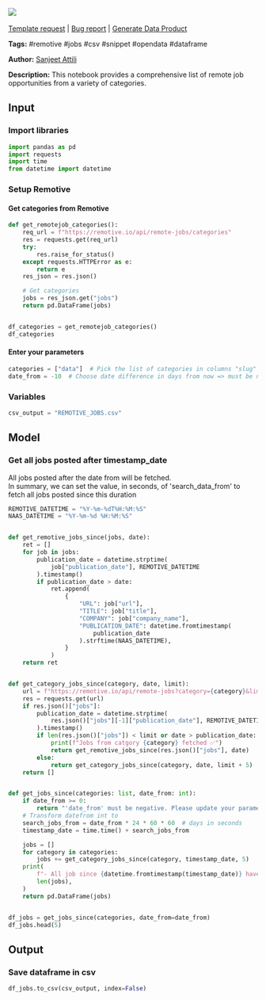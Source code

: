 <a href="https://app.naas.ai/user-redirect/naas/downloader?url=https://raw.githubusercontent.com/jupyter-naas/awesome-notebooks/master/Remotive/Remotive_Get_jobs_from_categories.ipynb" target="_parent"><img src="https://naasai-public.s3.eu-west-3.amazonaws.com/Open_in_Naas_Lab.svg"/></a><br><br><a href="https://github.com/jupyter-naas/awesome-notebooks/issues/new?assignees=&labels=&template=template-request.md&title=Tool+-+Action+of+the+notebook+">Template request</a> | <a href="https://github.com/jupyter-naas/awesome-notebooks/issues/new?assignees=&labels=bug&template=bug_report.md&title=Remotive+-+Get+jobs+from+categories:+Error+short+description">Bug report</a> | <a href="https://app.naas.ai/user-redirect/naas/downloader?url=https://raw.githubusercontent.com/jupyter-naas/awesome-notebooks/master/Naas/Naas_Start_data_product.ipynb" target="_parent">Generate Data Product</a>

**Tags:** #remotive #jobs #csv #snippet #opendata #dataframe

**Author:** [Sanjeet Attili](https://www.linkedin.com/in/sanjeet-attili-760bab190/)

**Description:** This notebook provides a comprehensive list of remote job opportunities from a variety of categories.

## Input

### Import libraries


```python
import pandas as pd
import requests
import time
from datetime import datetime
```

### Setup Remotive

#### Get categories from Remotive


```python
def get_remotejob_categories():
    req_url = f"https://remotive.io/api/remote-jobs/categories"
    res = requests.get(req_url)
    try:
        res.raise_for_status()
    except requests.HTTPError as e:
        return e
    res_json = res.json()

    # Get categories
    jobs = res_json.get("jobs")
    return pd.DataFrame(jobs)


df_categories = get_remotejob_categories()
df_categories
```

#### Enter your parameters


```python
categories = ["data"]  # Pick the list of categories in columns "slug"
date_from = -10  # Choose date difference in days from now => must be negative
```

### Variables


```python
csv_output = "REMOTIVE_JOBS.csv"
```

## Model

### Get all jobs posted after timestamp_date

All jobs posted after the date from will be fetched.<br>
In summary, we can set the value, in seconds, of 'search_data_from' to fetch all jobs posted since this duration


```python
REMOTIVE_DATETIME = "%Y-%m-%dT%H:%M:%S"
NAAS_DATETIME = "%Y-%m-%d %H:%M:%S"


def get_remotive_jobs_since(jobs, date):
    ret = []
    for job in jobs:
        publication_date = datetime.strptime(
            job["publication_date"], REMOTIVE_DATETIME
        ).timestamp()
        if publication_date > date:
            ret.append(
                {
                    "URL": job["url"],
                    "TITLE": job["title"],
                    "COMPANY": job["company_name"],
                    "PUBLICATION_DATE": datetime.fromtimestamp(
                        publication_date
                    ).strftime(NAAS_DATETIME),
                }
            )
    return ret


def get_category_jobs_since(category, date, limit):
    url = f"https://remotive.io/api/remote-jobs?category={category}&limit={limit}"
    res = requests.get(url)
    if res.json()["jobs"]:
        publication_date = datetime.strptime(
            res.json()["jobs"][-1]["publication_date"], REMOTIVE_DATETIME
        ).timestamp()
        if len(res.json()["jobs"]) < limit or date > publication_date:
            print(f"Jobs from catgory {category} fetched ✅")
            return get_remotive_jobs_since(res.json()["jobs"], date)
        else:
            return get_category_jobs_since(category, date, limit + 5)
    return []


def get_jobs_since(categories: list, date_from: int):
    if date_from >= 0:
        return "'date_from' must be negative. Please update your parameter."
    # Transform datefrom int to
    search_jobs_from = date_from * 24 * 60 * 60  # days in seconds
    timestamp_date = time.time() + search_jobs_from

    jobs = []
    for category in categories:
        jobs += get_category_jobs_since(category, timestamp_date, 5)
    print(
        f"- All job since {datetime.fromtimestamp(timestamp_date)} have been fetched:",
        len(jobs),
    )
    return pd.DataFrame(jobs)


df_jobs = get_jobs_since(categories, date_from=date_from)
df_jobs.head(5)
```

## Output

### Save dataframe in csv


```python
df_jobs.to_csv(csv_output, index=False)
```
